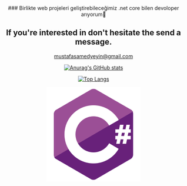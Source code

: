 <div align="center">
### Birlikte web projeleri geliştirebileceğimiz .net core bilen devoloper arıyorum🔴

## If you're interested in don't hesitate the send a message.

mustafasamedyeyin@gmail.com

[![Anurag's GitHub stats](https://github-readme-stats.vercel.app/api?username=MustafaSamedYeyin&show_icons=true&theme=radical)](https://github.com/anuraghazra/github-readme-stats)

[![Top Langs](https://github-readme-stats.vercel.app/api/top-langs/?username=MustafaSamedYeyin&layout=compact&theme=radical)](https://github.com/anuraghazra/github-readme-stats)

![alt text](https://raw.githubusercontent.com/MustafaSamedYeyin/MustafaSamedYeyin/1e91bc51489ff05d4c74424efeb68fe3a4f73033/csharp-original.svg)
</div>

